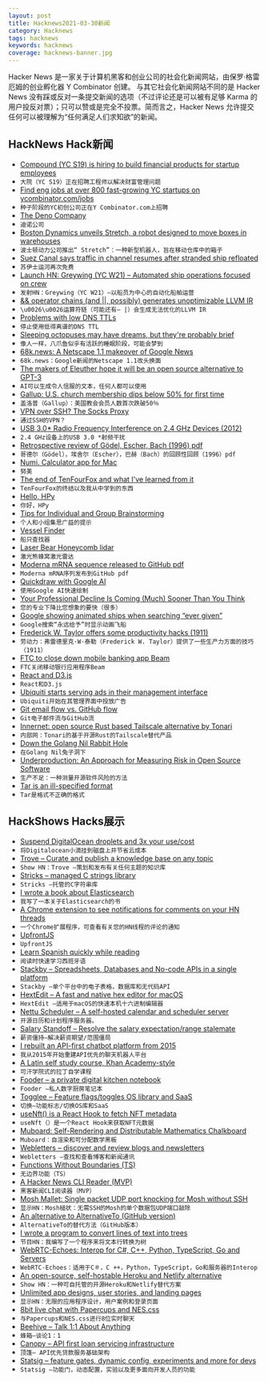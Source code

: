 ```yaml
---
layout: post
title: Hacknews2021-03-30新闻
category: Hacknews
tags: hacknews
keywords: hacknews
coverage: hacknews-banner.jpg
---
```


Hacker News 是一家关于计算机黑客和创业公司的社会化新闻网站，由保罗·格雷厄姆的创业孵化器 Y Combinator 创建。
与其它社会化新闻网站不同的是 Hacker News 没有踩或反对一条提交新闻的选项（不过评论还是可以被有足够 Karma 的用户投反对票）；只可以赞或是完全不投票。简而言之，Hacker News 允许提交任何可以被理解为“任何满足人们求知欲”的新闻。

## HackNews Hack新闻


- [Compound (YC S19) is hiring to build financial products for startup employees](https://withcompound.com/careers)
- `大院（YC S19）正在招聘工程师以解决财富管理问题`
- [Find eng jobs at over 800 fast-growing YC startups on ycombinator.com/jobs](https://ycombinator.com/jobs)
- `种子阶段的YC初创公司正在Y Combinator.com上招聘`
- [The Deno Company](https://deno.com/blog/the-deno-company)
- `迪诺公司`
- [Boston Dynamics unveils Stretch, a robot designed to move boxes in warehouses](https://www.theverge.com/2021/3/29/22349978/boston-dynamics-stretch-robot-warehouse-logistics)
- `波士顿动力公司推出“ Stretch”：一种新型机器人，旨在移动仓库中的箱子`
- [Suez Canal says traffic in channel resumes after stranded ship refloated](https://www.reuters.com/article/us-egypt-suezcanal-ship-floated/suez-canal-says-traffic-in-channel-resumes-after-stranded-ship-refloated-idUSKBN2BL1S9)
- `苏伊士运河再次免费`
- [Launch HN: Greywing (YC W21) – Automated ship operations focused on crew](item?id=26621266)
- `发射HN：Greywing（YC W21）–以船员为中心的自动化船舶运营`
- [&& operator chains (and ||, possibly) generates unoptimizable LLVM IR](https://github.com/rust-lang/rust/issues/83623)
- `\u0026\u0026运算符链（可能还有– |）会生成无法优化的LLVM IR`
- [Problems with low DNS TTLs](https://00f.net/2019/11/03/stop-using-low-dns-ttls/)
- `停止使用低得离谱的DNS TTL`
- [Sleeping octopuses may have dreams, but they're probably brief](https://www.npr.org/2021/03/25/980944495/sleeping-octopuses-may-have-dreams-but-theyre-probably-brief)
- `像人一样，八爪鱼似乎有活跃的睡眠阶段，可能会梦到`
- [68k.news: A Netscape 1.1 makeover of Google News](http://68k.news/)
- `68k.news：Google新闻的Netscape 1.1改头换面`
- [The makers of Eleuther hope it will be an open source alternative to GPT-3](https://www.wired.com/story/ai-generate-convincing-text-anyone-use-it/)
- `AI可以生成令人信服的文本，任何人都可以使用`
- [Gallup: U.S. church membership dips below 50% for first time](https://www.axios.com/church-membership-gallup-26cc020b-5405-417a-a786-e10c286a30db.html)
- `盖洛普（Gallup）：美国教会会员人数首次跌破50％`
- [VPN over SSH? The Socks Proxy](https://blog.gwlab.page/vpn-over-ssh-the-socks-proxy-8a8d7bdc7028)
- `通过SSH的VPN？`
- [USB 3.0* Radio Frequency Interference on 2.4 GHz Devices (2012)](https://www.intel.com/content/www/us/en/products/docs/io/universal-serial-bus/usb3-frequency-interference-paper.html)
- `2.4 GHz设备上的USB 3.0 *射频干扰`
- [Retrospective review of Gödel, Escher, Bach (1996) pdf](https://cs.nyu.edu/davise/papers/hofstadter.pdf)
- `哥德尔（Gödel），埃舍尔（Escher），巴赫（Bach）的回顾性回顾（1996）pdf`
- [Numi. Calculator app for Mac](https://numi.app/)
- `努美`
- [The end of TenFourFox and what I've learned from it](http://tenfourfox.blogspot.com/2020/04/the-end-of-tenfourfox-and-what-ive.html)
- `TenFourFox的终结以及我从中学到的东西`
- [Hello, HPy](https://hpyproject.org/blog/posts/2021/03/hello-hpy/)
- `你好，HPy`
- [Tips for Individual and Group Brainstorming](https://runpondr.com/blog/brainstorming)
- `个人和小组集思广益的提示`
- [Vessel Finder](https://www.vesselfinder.com/)
- `船只查找器`
- [Laser Bear Honeycomb lidar](https://waymo.com/lidar/)
- `激光熊蜂窝激光雷达`
- [Moderna mRNA sequence released to GitHub pdf](https://github.com/NAalytics/Assemblies-of-putative-SARS-CoV2-spike-encoding-mRNA-sequences-for-vaccines-BNT-162b2-and-mRNA-1273/blob/main/Assemblies%20of%20putative%20SARS-CoV2-spike-encoding%20mRNA%20sequences%20for%20vaccines%20BNT-162b2%20and%20mRNA-1273.docx.pdf)
- `Moderna mRNA序列发布到GitHub pdf`
- [Quickdraw with Google AI](https://quickdraw.withgoogle.com/)
- `使用Google AI快速绘制`
- [Your Professional Decline Is Coming (Much) Sooner Than You Think](https://www.theatlantic.com/magazine/archive/2019/07/work-peak-professional-decline/590650/)
- `您的专业下降比您想象的要快（很多）`
- [Google showing animated ships when searching “ever given”](https://www.google.com/search?q=ever+given)
- `Google搜索“永远给予”时显示动画飞船`
- [Frederick W. Taylor offers some productivity hacks (1911)](https://www.laphamsquarterly.org/technology/work-force)
- `劳动力：弗雷德里克·W·泰勒（Frederick W. Taylor）提供了一些生产力方面的技巧（1911）`
- [FTC to close down mobile banking app Beam](https://finledger.com/2021/03/29/ftc-to-close-down-mobile-banking-app-beam-pending-district-court-judge-approval/)
- `FTC关闭移动银行应用程序Beam`
- [React and D3.js](https://wattenberger.com/blog/react-and-d3)
- `React和D3.js`
- [Ubiquiti starts serving ads in their management interface](https://twitter.com/superdealloc/status/1376626243865604100)
- `Ubiquiti开始在其管理界面中投放广告`
- [Git email flow vs. GitHub flow](https://blog.brixit.nl/git-email-flow-versus-github-flow/)
- `Git电子邮件流与GitHub流`
- [Innernet: open source Rust based Tailscale alternative by Tonari](https://blog.tonari.no/introducing-innernet)
- `内部网：Tonari的基于开源Rust的Tailscale替代产品`
- [Down the Golang Nil Rabbit Hole](https://blog.urth.org/2021/03/27/down-the-golang-nil-rabbit-hole/)
- `在Golang Nil兔子洞下`
- [Underproduction: An Approach for Measuring Risk in Open Source Software](https://arxiv.org/abs/2103.00352)
- `生产不足：一种测量开源软件风险的方法`
- [Tar is an ill-specified format](https://invisible-island.net/autoconf/portability-tar.html)
- `Tar是格式不正确的格式`


## HackShows Hacks展示

- [ Suspend DigitalOcean droplets and 3x your use/cost](https://blog.brakecode.com/discs-drive-image-suspend-cloud-service/)
- `将Digitalocean小滴挂到磁盘上并节省云成本`
- [ Trove – Curate and publish a knowledge base on any topic](https://trove.to/)
- `Show HN：Trove –策划和发布有关任何主题的知识库`
- [ Stricks – managed C strings library](https://github.com/alcover/stricks)
- `Stricks –托管的C字符串库`
- [ I wrote a book about Elasticsearch](https://elasticsearchbook.com/)
- `我写了一本关于Elasticsearch的书`
- [ A Chrome extension to see notifications for comments on your HN threads](https://chrome.google.com/webstore/detail/hacker-news-notifications/bbkfblhdgiddlkfkipjdhhfoephonoba?hl=en&authuser=0)
- `一个Chrome扩展程序，可查看有关您的HN线程的评论的通知`
- [ UpfrontJS](https://upfrontjs.com/)
- `UpfrontJS`
- [ Learn Spanish quickly while reading](https://donquixote.fun)
- `阅读时快速学习西班牙语`
- [ Stackby – Spreadsheets, Databases and No-code APIs in a single platform](https://stackby.com/)
- `Stackby –单个平台中的电子表格，数据库和无代码API`
- [ HextEdit – A fast and native hex editor for macOS](https://hextedit.app)
- `HextEdit –适用于macOS的快速本机十六进制编辑器`
- [ Nettu Scheduler – A self-hosted calendar and scheduler server](https://github.com/fmeringdal/nettu-scheduler)
- `开源日历和计划程序服务器。`
- [ Salary Standoff – Resolve the salary expectation/range stalemate](https://salary-standoff.com/)
- `薪资僵持–解决薪资期望/范围僵局`
- [ I rebuilt an API-first chatbot platform from 2015](https://www.api.chat/)
- `我从2015年开始重建API优先的聊天机器人平台`
- [ A Latin self study course, Khan Academy-style](https://selfstudyclassics.com/)
- `可汗学院式的拉丁自学课程`
- [ Fooder – a private digital kitchen notebook](https://usefooder.com)
- `Fooder –私人数字厨房笔记本`
- [ Togglee – Feature flags/toggles OS library and SaaS](http://www.togglee.com)
- `切换–功能标志/切换OS库和SaaS`
- [ useNft() is a React Hook to fetch NFT metadata](https://use-nft.spectre.xyz/)
- `useNft（）是一个React Hook来获取NFT元数据`
- [ Muboard: Self-Rendering and Distributable Mathematics Chalkboard](https://github.com/susam/muboard)
- `Muboard：自渲染和可分配数学黑板`
- [ Webletters – discover and review blogs and newsletters](https://webletters.app/)
- `Webletters –查找和查看博客和新闻通讯`
- [ Functions Without Boundaries (TS)](https://github.com/akash-joshi/functions-over-websockets)
- `无边界功能（TS）`
- [ A Hacker News CLI Reader (MVP)](https://github.com/zaataylor/rich-hn)
- `黑客新闻CLI阅读器（MVP）`
- [ Mosh Mallet: Single packet UDP port knocking for Mosh without SSH](https://gitlab.com/Zinnia_Zirconium/mosh-mallet)
- `显示HN：Mosh槌状：无需SSH的Mosh的单个数据包UDP端口敲除`
- [ An alternative to AlternativeTo (GitHub version)](https://github.com/brentadamson/alternativeto)
- `AlternativeTo的替代方法（GitHub版本）`
- [ I wrote a program to convert lines of text into trees](https://github.com/birchb1024/frangipanni)
- `节目HN：我编写了一个程序来将文本行转换为树`
- [ WebRTC-Echoes: Interop for C#, C++, Python, TypeScript, Go and Servers](https://github.com/sipsorcery/webrtc-echoes)
- `WebRTC-Echoes：适用于C＃，C ++，Python，TypeScript，Go和服务器的Interop`
- [ An open-source, self-hostable Heroku and Netlify alternative](https://coollabs.io/coolify)
- `Show HN：一种可自托管的开源Heroku和Netlify替代方案`
- [ Unlimited app designs, user stories, and landing pages](https://www.launchdisco.com/)
- `显示HN：无限的应用程序设计，用户案例和登录页面`
- [ 8bit live chat with Papercups and NES.css](https://papercups-io.github.io/chat-builder/nes/)
- `与Papercups和NES.css进行8位实时聊天`
- [ Beehive – Talk 1:1 About Anything](https://www.askbeehive.com/)
- `蜂箱–谈论1：1`
- [ Canopy – API first loan servicing infrastructure](https://canopyservicing.com/)
- `顶篷– API优先贷款服务基础架构`
- [ Statsig – feature gates, dynamic config, experiments and more for devs](https://statsig.com)
- `Statsig –功能门，动态配置，实验以及更多面向开发人员的功能`

